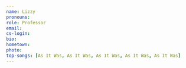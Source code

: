 ```yaml
---
name: Lizzy
pronouns:
role: Professor
email:
cs-login:
bio:
hometown:
photo:
top-songs: [As It Was, As It Was, As It Was, As It Was, As It Was]
---
```

